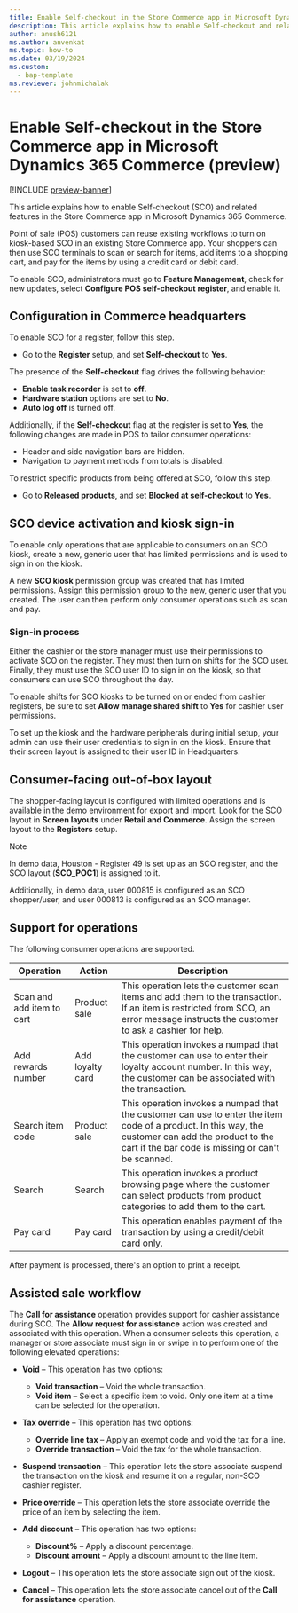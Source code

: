 ```yaml
---
title: Enable Self-checkout in the Store Commerce app in Microsoft Dynamics 365 Commerce (preview)
description: This article explains how to enable Self-checkout and related features in the Store Commerce app in Microsoft Dynamics 365 Commerce (preview).
author: anush6121
ms.author: anvenkat 
ms.topic: how-to 
ms.date: 03/19/2024
ms.custom: 
  - bap-template
ms.reviewer: johnmichalak
---
```


# Enable Self-checkout in the Store Commerce app in Microsoft Dynamics 365 Commerce (preview)

[!INCLUDE [preview-banner](~/../shared-content/shared/preview-includes/preview-banner.md)]

This article explains how to enable Self-checkout (SCO) and related features in the Store Commerce app in Microsoft Dynamics 365 Commerce.

Point of sale (POS) customers can reuse existing workflows to turn on kiosk-based SCO in an existing Store Commerce app. Your shoppers can then use SCO terminals to scan or search for items, add items to a shopping cart, and pay for the items by using a credit card or debit card.

To enable SCO, administrators must go to **Feature Management**, check for new updates, select **Configure POS self-checkout register**, and enable it.

## Configuration in Commerce headquarters

To enable SCO for a register, follow this step.

- Go to the **Register** setup, and set **Self-checkout** to **Yes**.

The presence of the **Self-checkout** flag drives the following behavior:

- **Enable task recorder** is set to **off**.
- **Hardware station** options are set to **No**.
- **Auto log off** is turned off.

Additionally, if the **Self-checkout** flag at the register is set to **Yes**, the following changes are made in POS to tailor consumer operations:

- Header and side navigation bars are hidden.
- Navigation to payment methods from totals is disabled.

To restrict specific products from being offered at SCO, follow this step.

- Go to **Released products**, and set **Blocked at self-checkout** to **Yes**.

## SCO device activation and kiosk sign-in

To enable only operations that are applicable to consumers on an SCO kiosk, create a new, generic user that has limited permissions and is used to sign in on the kiosk.

A new **SCO kiosk** permission group was created that has limited permissions. Assign this permission group to the new, generic user that you created. The user can then perform only consumer operations such as scan and pay.

### Sign-in process

Either the cashier or the store manager must use their permissions to activate SCO on the register. They must then turn on shifts for the SCO user. Finally, they must use the SCO user ID to sign in on the kiosk, so that consumers can use SCO throughout the day.

To enable shifts for SCO kiosks to be turned on or ended from cashier registers, be sure to set **Allow manage shared shift** to **Yes** for cashier user permissions.

To set up the kiosk and the hardware peripherals during initial setup, your admin can use their user credentials to sign in on the kiosk. Ensure that their screen layout is assigned to their user ID in Headquarters.

## Consumer-facing out-of-box layout

The shopper-facing layout is configured with limited operations and is available in the demo environment for export and import. Look for the SCO layout in **Screen layouts** under **Retail and Commerce**. Assign the screen layout to the **Registers** setup. 

> [!NOTE]
> In demo data, Houston - Register 49 is set up as an SCO register, and the SCO layout (**SCO\_POC1**) is assigned to it.
>
> Additionally, in demo data, user 000815 is configured as an SCO shopper/user, and user 000813 is configured as an SCO manager.

## Support for operations

The following consumer operations are supported.

| Operation | Action | Description |
|---|---|---|
| Scan and add item to cart | Product sale | This operation lets the customer scan items and add them to the transaction. If an item is restricted from SCO, an error message instructs the customer to ask a cashier for help. |
| Add rewards number | Add loyalty card | This operation invokes a numpad that the customer can use to enter their loyalty account number. In this way, the customer can be associated with the transaction. |
| Search item code | Product sale | This operation invokes a numpad that the customer can use to enter the item code of a product. In this way, the customer can add the product to the cart if the bar code is missing or can't be scanned. |
| Search | Search | This operation invokes a product browsing page where the customer can select products from product categories to add them to the cart. |
| Pay card | Pay card | This operation enables payment of the transaction by using a credit/debit card only. |

After payment is processed, there's an option to print a receipt.

## Assisted sale workflow

The **Call for assistance** operation provides support for cashier assistance during SCO. The **Allow request for assistance** action was created and associated with this operation. When a consumer selects this operation, a manager or store associate must sign in or swipe in to perform one of the following elevated operations:

- **Void** – This operation has two options:

    - **Void transaction** – Void the whole transaction.
    - **Void item** – Select a specific item to void. Only one item at a time can be selected for the operation.

- **Tax override** – This operation has two options:

    - **Override line tax** – Apply an exempt code and void the tax for a line.
    - **Override transaction** – Void the tax for the whole transaction.

- **Suspend transaction** – This operation lets the store associate suspend the transaction on the kiosk and resume it on a regular, non-SCO cashier register.
- **Price override** – This operation lets the store associate override the price of an item by selecting the item.
- **Add discount** – This operation has two options:

    - **Discount%** – Apply a discount percentage.
    - **Discount amount** – Apply a discount amount to the line item.

- **Logout** – This operation lets the store associate sign out of the kiosk.
- **Cancel** – This operation lets the store associate cancel out of the **Call for assistance** operation.

